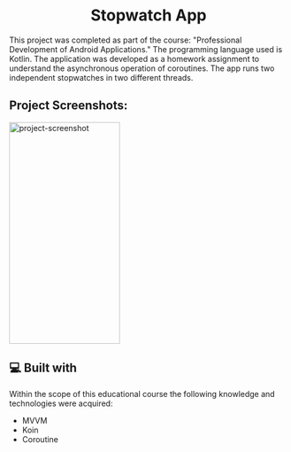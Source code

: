 <h1 align="center" id="title">Stopwatch App</h1>

<p id="description">
  
  This project was completed as part of the course: "Professional Development of Android Applications." The programming language used is Kotlin. The application was developed as a homework assignment to understand the asynchronous operation of coroutines. The app runs two independent stopwatches in two different threads.</p>

<h2>Project Screenshots:</h2>

<img src="https://i.ibb.co.com/tM6wkWX/IMG-20230922-122736.jpg" alt="project-screenshot" width="200" height="400/">
  
<h2>💻 Built with</h2>

Within the scope of this educational course the following knowledge and technologies were acquired:

*   MVVM
*   Koin
*   Coroutine
